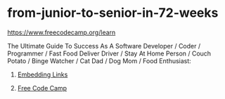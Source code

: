 # from-junior-to-senior-in-72-weeks
https://www.freecodecamp.org/learn

The Ultimate Guide To Success As A Software Developer / Coder / Programmer / Fast Food Deliver Driver / Stay At Home Person / Couch Potato / Binge Watcher / Cat Dad / Dog Mom / Food Enthusiast: ![]()

1. [Embedding Links](https://markdownmonster.west-wind.com/docs/_4xs10gaui.htm)

2. <a href="https://www.freecodecamp.org/learn" target="_blank">Free Code Camp</a>
